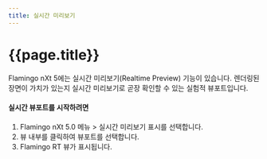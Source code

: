 ```yaml
---
title: 실시간 미리보기
---
```


# {{page.title}}
Flamingo nXt 5에는 실시간 미리보기(Realtime Preview) 기능이 있습니다. 렌더링된 장면이 가치가 있는지 실시간 미리보기로 곧장 확인할 수 있는 실험적 뷰포트입니다.

#### 실시간 뷰포트를 시작하려면
1. Flamingo nXt 5.0 메뉴 > 실시간 미리보기 표시를 선택합니다.
1. 뷰 내부를 클릭하여 뷰포트를 선택합니다.
3. Flamingo RT 뷰가 표시됩니다.
